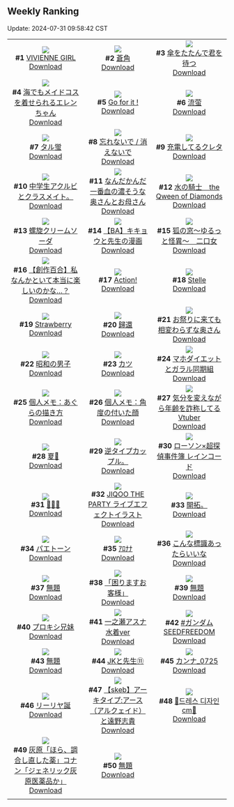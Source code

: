 ## Weekly Ranking
Update: 2024-07-31 09:58:42 CST

|      |      |      |
| :----: | :----: | :----: |
| ![](https://i.pixiv.re/c/240x480/img-master/img/2024/07/24/00/00/14/120826063_p0_master1200.jpg)<br>**#1** [VIVIENNE GIRL](https://www.pixiv.net/artworks/120826063)<br>[Download](https://i.pixiv.re/img-original/img/2024/07/24/00/00/14/120826063_p0.png) | ![](https://i.pixiv.re/c/240x480/img-master/img/2024/07/24/00/00/22/120826101_p0_master1200.jpg)<br>**#2** [蒼角](https://www.pixiv.net/artworks/120826101)<br>[Download](https://i.pixiv.re/img-original/img/2024/07/24/00/00/22/120826101_p0.png) | ![](https://i.pixiv.re/c/240x480/img-master/img/2024/07/24/00/30/01/120827230_p0_master1200.jpg)<br>**#3** [傘をたたんで君を待つ](https://www.pixiv.net/artworks/120827230)<br>[Download](https://i.pixiv.re/img-original/img/2024/07/24/00/30/01/120827230_p0.jpg) |
| ![](https://i.pixiv.re/c/240x480/img-master/img/2024/07/23/00/00/25/120784216_p0_master1200.jpg)<br>**#4** [海でもメイドコスを着せられるエレンちゃん](https://www.pixiv.net/artworks/120784216)<br>[Download](https://i.pixiv.re/img-original/img/2024/07/23/00/00/25/120784216_p0.jpg) | ![](https://i.pixiv.re/c/240x480/img-master/img/2024/07/24/00/00/25/120826110_p0_master1200.jpg)<br>**#5** [Go for it !](https://www.pixiv.net/artworks/120826110)<br>[Download](https://i.pixiv.re/img-original/img/2024/07/24/00/00/25/120826110_p0.jpg) | ![](https://i.pixiv.re/c/240x480/img-master/img/2024/07/24/02/52/29/120830197_p0_master1200.jpg)<br>**#6** [流萤](https://www.pixiv.net/artworks/120830197)<br>[Download](https://i.pixiv.re/img-original/img/2024/07/24/02/52/29/120830197_p0.jpg) |
| ![](https://i.pixiv.re/c/240x480/img-master/img/2024/07/25/01/29/51/120854206_p0_master1200.jpg)<br>**#7** [タル蛍](https://www.pixiv.net/artworks/120854206)<br>[Download](https://i.pixiv.re/img-original/img/2024/07/25/01/29/51/120854206_p0.jpg) | ![](https://i.pixiv.re/c/240x480/img-master/img/2024/07/23/00/30/03/120785345_p0_master1200.jpg)<br>**#8** [忘れないで / 消えないで](https://www.pixiv.net/artworks/120785345)<br>[Download](https://i.pixiv.re/img-original/img/2024/07/23/00/30/03/120785345_p0.jpg) | ![](https://i.pixiv.re/c/240x480/img-master/img/2024/07/24/00/24/16/120827062_p0_master1200.jpg)<br>**#9** [充電してるクレタ](https://www.pixiv.net/artworks/120827062)<br>[Download](https://i.pixiv.re/img-original/img/2024/07/24/00/24/16/120827062_p0.jpg) |
| ![](https://i.pixiv.re/c/240x480/img-master/img/2024/07/24/05/55/57/120832185_p0_master1200.jpg)<br>**#10** [中学生アクルビとクラスメイト。](https://www.pixiv.net/artworks/120832185)<br>[Download](https://i.pixiv.re/img-original/img/2024/07/24/05/55/57/120832185_p0.jpg) | ![](https://i.pixiv.re/c/240x480/img-master/img/2024/07/24/00/07/12/120826563_p0_master1200.jpg)<br>**#11** [なんだかんだ一番血の濃そうな奥さんとお母さん](https://www.pixiv.net/artworks/120826563)<br>[Download](https://i.pixiv.re/img-original/img/2024/07/24/00/07/12/120826563_p0.jpg) | ![](https://i.pixiv.re/c/240x480/img-master/img/2024/07/23/00/00/28/120784234_p0_master1200.jpg)<br>**#12** [水の騎士　the Qween of Diamonds](https://www.pixiv.net/artworks/120784234)<br>[Download](https://i.pixiv.re/img-original/img/2024/07/23/00/00/28/120784234_p0.png) |
| ![](https://i.pixiv.re/c/240x480/img-master/img/2024/07/24/23/13/28/120852571_p0_master1200.jpg)<br>**#13** [螺旋クリームソーダ](https://www.pixiv.net/artworks/120852571)<br>[Download](https://i.pixiv.re/img-original/img/2024/07/24/23/13/28/120852571_p0.png) | ![](https://i.pixiv.re/c/240x480/img-master/img/2024/07/24/18/49/09/120844424_p0_master1200.jpg)<br>**#14** [【BA】キキョウと先生の漫画](https://www.pixiv.net/artworks/120844424)<br>[Download](https://i.pixiv.re/img-original/img/2024/07/24/18/49/09/120844424_p0.png) | ![](https://i.pixiv.re/c/240x480/img-master/img/2024/07/24/16/10/46/120840968_master1200.jpg)<br>**#15** [狐の窓～ゆるっと怪異～　二口女](https://www.pixiv.net/artworks/120840968)<br>[Download](https://www.pixiv.net/artworks/120840968) |
| ![](https://i.pixiv.re/c/240x480/img-master/img/2024/07/24/18/27/58/120843896_p0_master1200.jpg)<br>**#16** [【創作百合】私なんかといて本当に楽しいのかな…？](https://www.pixiv.net/artworks/120843896)<br>[Download](https://i.pixiv.re/img-original/img/2024/07/24/18/27/58/120843896_p0.jpg) | ![](https://i.pixiv.re/c/240x480/img-master/img/2024/07/24/01/05/31/120828253_p0_master1200.jpg)<br>**#17** [Action!](https://www.pixiv.net/artworks/120828253)<br>[Download](https://i.pixiv.re/img-original/img/2024/07/24/01/05/31/120828253_p0.jpg) | ![](https://i.pixiv.re/c/240x480/img-master/img/2024/07/23/00/00/39/120784276_p0_master1200.jpg)<br>**#18** [Stelle](https://www.pixiv.net/artworks/120784276)<br>[Download](https://i.pixiv.re/img-original/img/2024/07/23/00/00/39/120784276_p0.png) |
| ![](https://i.pixiv.re/c/240x480/img-master/img/2024/07/25/00/00/27/120854139_p0_master1200.jpg)<br>**#19** [Strawberry](https://www.pixiv.net/artworks/120854139)<br>[Download](https://i.pixiv.re/img-original/img/2024/07/25/00/00/27/120854139_p0.jpg) | ![](https://i.pixiv.re/c/240x480/img-master/img/2024/07/24/23/00/12/120852139_p0_master1200.jpg)<br>**#20** [歸還](https://www.pixiv.net/artworks/120852139)<br>[Download](https://i.pixiv.re/img-original/img/2024/07/24/23/00/12/120852139_p0.png) | ![](https://i.pixiv.re/c/240x480/img-master/img/2024/07/23/00/06/21/120784614_p0_master1200.jpg)<br>**#21** [お祭りに来ても相変わらずな奥さん](https://www.pixiv.net/artworks/120784614)<br>[Download](https://i.pixiv.re/img-original/img/2024/07/23/00/06/21/120784614_p0.jpg) |
| ![](https://i.pixiv.re/c/240x480/img-master/img/2024/07/24/00/50/59/120827854_p0_master1200.jpg)<br>**#22** [昭和の男子](https://www.pixiv.net/artworks/120827854)<br>[Download](https://i.pixiv.re/img-original/img/2024/07/24/00/50/59/120827854_p0.jpg) | ![](https://i.pixiv.re/c/240x480/img-master/img/2024/07/25/20/30/03/120875161_p0_master1200.jpg)<br>**#23** [カツ](https://www.pixiv.net/artworks/120875161)<br>[Download](https://i.pixiv.re/img-original/img/2024/07/25/20/30/03/120875161_p0.png) | ![](https://i.pixiv.re/c/240x480/img-master/img/2024/07/23/19/00/57/120817105_p0_master1200.jpg)<br>**#24** [マホダイエットとガラル同期組](https://www.pixiv.net/artworks/120817105)<br>[Download](https://i.pixiv.re/img-original/img/2024/07/23/19/00/57/120817105_p0.png) |
| ![](https://i.pixiv.re/c/240x480/img-master/img/2024/07/23/06/00/05/120797075_p0_master1200.jpg)<br>**#25** [個人メモ：あぐらの描き方](https://www.pixiv.net/artworks/120797075)<br>[Download](https://i.pixiv.re/img-original/img/2024/07/23/06/00/05/120797075_p0.jpg) | ![](https://i.pixiv.re/c/240x480/img-master/img/2024/07/25/06/00/07/120860232_p0_master1200.jpg)<br>**#26** [個人メモ：角度の付いた顔](https://www.pixiv.net/artworks/120860232)<br>[Download](https://i.pixiv.re/img-original/img/2024/07/25/06/00/07/120860232_p0.jpg) | ![](https://i.pixiv.re/c/240x480/img-master/img/2024/07/24/21/23/14/120848834_p0_master1200.jpg)<br>**#27** [気分を変えながら年齢を詐称してるVtuber](https://www.pixiv.net/artworks/120848834)<br>[Download](https://i.pixiv.re/img-original/img/2024/07/24/21/23/14/120848834_p0.png) |
| ![](https://i.pixiv.re/c/240x480/img-master/img/2024/07/24/12/02/49/120836992_p0_master1200.jpg)<br>**#28** [夏🍦](https://www.pixiv.net/artworks/120836992)<br>[Download](https://i.pixiv.re/img-original/img/2024/07/24/12/02/49/120836992_p0.png) | ![](https://i.pixiv.re/c/240x480/img-master/img/2024/07/24/21/28/45/120849035_p0_master1200.jpg)<br>**#29** [逆タイプカップル。](https://www.pixiv.net/artworks/120849035)<br>[Download](https://i.pixiv.re/img-original/img/2024/07/24/21/28/45/120849035_p0.jpg) | ![](https://i.pixiv.re/c/240x480/img-master/img/2024/07/24/00/00/53/120826208_p0_master1200.jpg)<br>**#30** [ローソン×超探偵事件簿 レインコード](https://www.pixiv.net/artworks/120826208)<br>[Download](https://i.pixiv.re/img-original/img/2024/07/24/00/00/53/120826208_p0.jpg) |
| ![](https://i.pixiv.re/c/240x480/img-master/img/2024/07/24/01/13/16/120828432_p0_master1200.jpg)<br>**#31** [🍷🍷✨](https://www.pixiv.net/artworks/120828432)<br>[Download](https://i.pixiv.re/img-original/img/2024/07/24/01/13/16/120828432_p0.jpg) | ![](https://i.pixiv.re/c/240x480/img-master/img/2024/07/24/00/00/16/120826067_p0_master1200.jpg)<br>**#32** [JIQOO THE PARTY ライブエフェクトイラスト](https://www.pixiv.net/artworks/120826067)<br>[Download](https://i.pixiv.re/img-original/img/2024/07/24/00/00/16/120826067_p0.jpg) | ![](https://i.pixiv.re/c/240x480/img-master/img/2024/07/24/03/48/23/120830856_p0_master1200.jpg)<br>**#33** [開拓。](https://www.pixiv.net/artworks/120830856)<br>[Download](https://i.pixiv.re/img-original/img/2024/07/24/03/48/23/120830856_p0.jpg) |
| ![](https://i.pixiv.re/c/240x480/img-master/img/2024/07/24/12/03/06/120836994_p0_master1200.jpg)<br>**#34** [パエトーン](https://www.pixiv.net/artworks/120836994)<br>[Download](https://i.pixiv.re/img-original/img/2024/07/24/12/03/06/120836994_p0.jpg) | ![](https://i.pixiv.re/c/240x480/img-master/img/2024/07/23/04/09/05/120793320_p0_master1200.jpg)<br>**#35** [ｱﾛﾅﾅ](https://www.pixiv.net/artworks/120793320)<br>[Download](https://i.pixiv.re/img-original/img/2024/07/23/04/09/05/120793320_p0.jpg) | ![](https://i.pixiv.re/c/240x480/img-master/img/2024/07/23/16/51/35/120814179_p0_master1200.jpg)<br>**#36** [こんな標識あったらいいな](https://www.pixiv.net/artworks/120814179)<br>[Download](https://i.pixiv.re/img-original/img/2024/07/23/16/51/35/120814179_p0.jpg) |
| ![](https://i.pixiv.re/c/240x480/img-master/img/2024/07/24/18/08/31/120843460_p0_master1200.jpg)<br>**#37** [無題](https://www.pixiv.net/artworks/120843460)<br>[Download](https://i.pixiv.re/img-original/img/2024/07/24/18/08/31/120843460_p0.png) | ![](https://i.pixiv.re/c/240x480/img-master/img/2024/07/23/18/06/16/120815820_p0_master1200.jpg)<br>**#38** [「困りますお客様」](https://www.pixiv.net/artworks/120815820)<br>[Download](https://i.pixiv.re/img-original/img/2024/07/23/18/06/16/120815820_p0.png) | ![](https://i.pixiv.re/c/240x480/img-master/img/2024/07/23/00/02/49/120784470_p0_master1200.jpg)<br>**#39** [無題](https://www.pixiv.net/artworks/120784470)<br>[Download](https://i.pixiv.re/img-original/img/2024/07/23/00/02/49/120784470_p0.png) |
| ![](https://i.pixiv.re/c/240x480/img-master/img/2024/07/24/00/21/16/120826974_p0_master1200.jpg)<br>**#40** [プロキシ兄妹](https://www.pixiv.net/artworks/120826974)<br>[Download](https://i.pixiv.re/img-original/img/2024/07/24/00/21/16/120826974_p0.png) | ![](https://i.pixiv.re/c/240x480/img-master/img/2024/07/24/00/00/38/120826173_p0_master1200.jpg)<br>**#41** [一之瀬アスナ 水着ver](https://www.pixiv.net/artworks/120826173)<br>[Download](https://i.pixiv.re/img-original/img/2024/07/24/00/00/38/120826173_p0.png) | ![](https://i.pixiv.re/c/240x480/img-master/img/2024/07/23/09/38/02/120806058_p0_master1200.jpg)<br>**#42** [#ガンダムSEEDFREEDOM](https://www.pixiv.net/artworks/120806058)<br>[Download](https://i.pixiv.re/img-original/img/2024/07/23/09/38/02/120806058_p0.jpg) |
| ![](https://i.pixiv.re/c/240x480/img-master/img/2024/07/23/20/27/24/120819291_p0_master1200.jpg)<br>**#43** [無題](https://www.pixiv.net/artworks/120819291)<br>[Download](https://i.pixiv.re/img-original/img/2024/07/23/20/27/24/120819291_p0.png) | ![](https://i.pixiv.re/c/240x480/img-master/img/2024/07/23/00/36/22/120785552_p0_master1200.jpg)<br>**#44** [JKと先生⑪](https://www.pixiv.net/artworks/120785552)<br>[Download](https://i.pixiv.re/img-original/img/2024/07/23/00/36/22/120785552_p0.jpg) | ![](https://i.pixiv.re/c/240x480/img-master/img/2024/07/25/23/55/32/120881794_p0_master1200.jpg)<br>**#45** [カンナ_0725](https://www.pixiv.net/artworks/120881794)<br>[Download](https://i.pixiv.re/img-original/img/2024/07/25/23/55/32/120881794_p0.png) |
| ![](https://i.pixiv.re/c/240x480/img-master/img/2024/07/24/00/30/35/120827277_p0_master1200.jpg)<br>**#46** [リーリヤ誕](https://www.pixiv.net/artworks/120827277)<br>[Download](https://i.pixiv.re/img-original/img/2024/07/24/00/30/35/120827277_p0.jpg) | ![](https://i.pixiv.re/c/240x480/img-master/img/2024/07/23/16/31/23/120813846_p0_master1200.jpg)<br>**#47** [【skeb】アーキタイプ:アース（アルクェイド）と遠野志貴](https://www.pixiv.net/artworks/120813846)<br>[Download](https://i.pixiv.re/img-original/img/2024/07/23/16/31/23/120813846_p0.jpg) | ![](https://i.pixiv.re/c/240x480/img-master/img/2024/07/24/20/34/24/120847296_p0_master1200.jpg)<br>**#48** [🌙드레스 디자인 cm🌙](https://www.pixiv.net/artworks/120847296)<br>[Download](https://i.pixiv.re/img-original/img/2024/07/24/20/34/24/120847296_p0.png) |
| ![](https://i.pixiv.re/c/240x480/img-master/img/2024/07/24/18/51/31/120844472_p0_master1200.jpg)<br>**#49** [灰原「ほら、調合し直した薬」コナン「ジェネリック灰原医薬品か」](https://www.pixiv.net/artworks/120844472)<br>[Download](https://i.pixiv.re/img-original/img/2024/07/24/18/51/31/120844472_p0.jpg) | ![](https://i.pixiv.re/c/240x480/img-master/img/2024/07/23/01/21/52/120786924_p0_master1200.jpg)<br>**#50** [無題](https://www.pixiv.net/artworks/120786924)<br>[Download](https://i.pixiv.re/img-original/img/2024/07/23/01/21/52/120786924_p0.png) |
|      |
